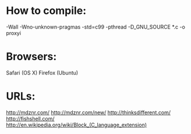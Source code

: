 # How to compile:
-Wall -Wno-unknown-pragmas -std=c99 -pthread -D_GNU_SOURCE *.c -o proxyi

# Browsers:
Safari (OS X)
Firefox (Ubuntu)

# URLs:
http://mdznr.com/
http://mdznr.com/new/
http://thinksdifferent.com/
http://fishshell.com/
http://en.wikipedia.org/wiki/Block_(C_language_extension)
